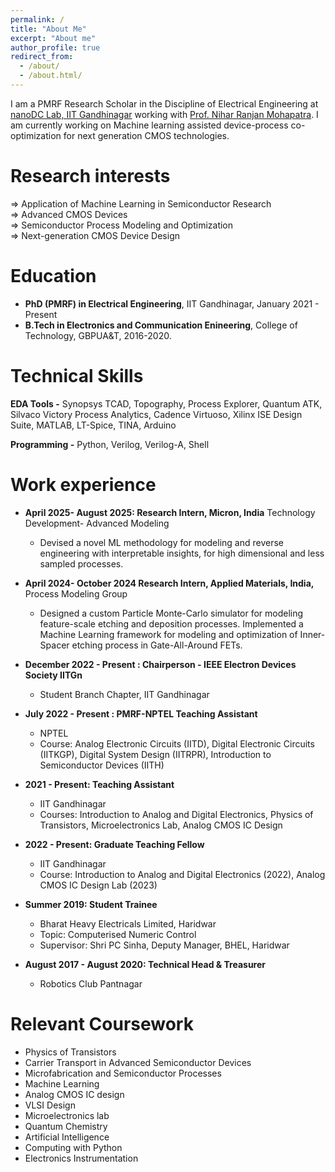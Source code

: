 ```yaml
---
permalink: /
title: "About Me"
excerpt: "About me"
author_profile: true
redirect_from: 
  - /about/
  - /about.html/
---
```


I am a PMRF Research Scholar in the Discipline of Electrical Engineering at [nanoDC Lab, IIT Gandhinagar](https://www.linkedin.com/company/nanodc-lab/) working with [Prof. Nihar Ranjan Mohapatra](niharmohapatra.github.io). I am currently working on Machine learning assisted device-process co-optimization for next generation CMOS technologies.



Research interests
======
 ⇒ Application of Machine Learning in Semiconductor Research  
 ⇒ Advanced CMOS Devices  
 ⇒ Semiconductor Process Modeling and Optimization   
 ⇒ Next-generation CMOS Device Design   

Education
======
* **PhD (PMRF) in Electrical Engineering**, IIT Gandhinagar, January 2021 - Present
* **B.Tech in Electronics and Communication Enineering**, College of Technology, GBPUA&T, 2016-2020.
  
Technical Skills
======
**EDA Tools -** Synopsys TCAD, Topography, Process Explorer, Quantum ATK, Silvaco Victory Process Analytics, Cadence Virtuoso, Xilinx ISE Design Suite, MATLAB, LT-Spice, TINA, Arduino

**Programming -** Python, Verilog, Verilog-A, Shell

Work experience
======
* **April 2025- August 2025: Research Intern, Micron, India** Technology Development- Advanced Modeling
  * Devised a novel ML methodology for modeling and reverse engineering with interpretable insights, for high dimensional and less sampled processes.
    
* **April 2024- October 2024 Research Intern, Applied Materials, India,** Process Modeling Group
  * Designed a custom Particle Monte-Carlo simulator for modeling feature-scale etching and deposition processes. Implemented a Machine Learning framework for modeling and optimization of Inner-Spacer etching process in Gate-All-Around FETs.
    
* **December 2022 - Present : Chairperson - IEEE Electron Devices Society IITGn**
  * Student Branch Chapter, IIT Gandhinagar
  
* **July 2022 - Present : PMRF-NPTEL Teaching Assistant**
  * NPTEL
  * Course: Analog Electronic Circuits (IITD), Digital Electronic Circuits (IITKGP), Digital System Design (IITRPR), Introduction to Semiconductor Devices (IITH)
  
* **2021 - Present: Teaching Assistant**
  * IIT Gandhinagar
  * Courses: Introduction to Analog and Digital Electronics, Physics of Transistors, Microelectronics Lab, Analog CMOS IC Design

* **2022 - Present: Graduate Teaching Fellow**
  * IIT Gandhinagar
  * Course: Introduction to Analog and Digital Electronics (2022), Analog CMOS IC Design Lab (2023)

* **Summer 2019: Student Trainee**
  * Bharat Heavy Electricals Limited, Haridwar
  * Topic: Computerised Numeric Control
  * Supervisor: Shri PC Sinha, Deputy Manager, BHEL, Haridwar
  
* **August 2017 - August 2020: Technical Head & Treasurer**
  * Robotics Club Pantnagar


Relevant Coursework   
======
* Physics of Transistors
* Carrier Transport in Advanced Semiconductor Devices
* Microfabrication and Semiconductor Processes
* Machine Learning
* Analog CMOS IC design
* VLSI Design
* Microelectronics lab
* Quantum Chemistry
* Artificial Intelligence 
* Computing with Python
* Electronics Instrumentation

